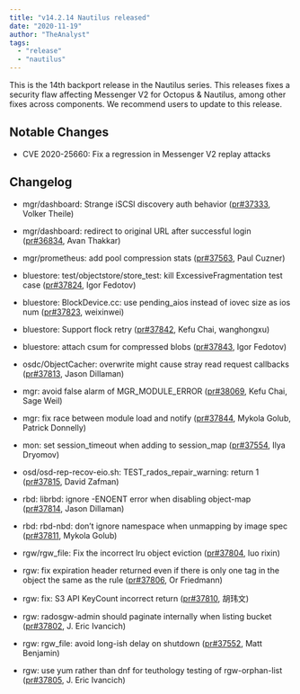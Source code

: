 ```yaml
---
title: "v14.2.14 Nautilus released"
date: "2020-11-19"
author: "TheAnalyst"
tags:
  - "release"
  - "nautilus"
---
```


This is the 14th backport release in the Nautilus series. This releases fixes a security flaw affecting Messenger V2 for Octopus & Nautilus, among other fixes across components. We recommend users to update to this release.

## Notable Changes

- CVE 2020-25660: Fix a regression in Messenger V2 replay attacks
    

## Changelog

- mgr/dashboard: Strange iSCSI discovery auth behavior ([pr#37333](https://github.com/ceph/ceph/pull/37333), Volker Theile)
    
- mgr/dashboard: redirect to original URL after successful login ([pr#36834](https://github.com/ceph/ceph/pull/36834), Avan Thakkar)
    
- mgr/prometheus: add pool compression stats ([pr#37563](https://github.com/ceph/ceph/pull/37563), Paul Cuzner)
    
- bluestore: test/objectstore/store\_test: kill ExcessiveFragmentation test case ([pr#37824](https://github.com/ceph/ceph/pull/37824), Igor Fedotov)
    
- bluestore: BlockDevice.cc: use pending\_aios instead of iovec size as ios num ([pr#37823](https://github.com/ceph/ceph/pull/37823), weixinwei)
    
- bluestore: Support flock retry ([pr#37842](https://github.com/ceph/ceph/pull/37842), Kefu Chai, wanghongxu)
    
- bluestore: attach csum for compressed blobs ([pr#37843](https://github.com/ceph/ceph/pull/37843), Igor Fedotov)
    
- osdc/ObjectCacher: overwrite might cause stray read request callbacks ([pr#37813](https://github.com/ceph/ceph/pull/37813), Jason Dillaman)
    
- mgr: avoid false alarm of MGR\_MODULE\_ERROR ([pr#38069](https://github.com/ceph/ceph/pull/38069), Kefu Chai, Sage Weil)
    
- mgr: fix race between module load and notify ([pr#37844](https://github.com/ceph/ceph/pull/37844), Mykola Golub, Patrick Donnelly)
    
- mon: set session\_timeout when adding to session\_map ([pr#37554](https://github.com/ceph/ceph/pull/37554), Ilya Dryomov)
    
- osd/osd-rep-recov-eio.sh: TEST\_rados\_repair\_warning: return 1 ([pr#37815](https://github.com/ceph/ceph/pull/37815), David Zafman)
    
- rbd: librbd: ignore -ENOENT error when disabling object-map ([pr#37814](https://github.com/ceph/ceph/pull/37814), Jason Dillaman)
    
- rbd: rbd-nbd: don’t ignore namespace when unmapping by image spec ([pr#37811](https://github.com/ceph/ceph/pull/37811), Mykola Golub)
    
- rgw/rgw\_file: Fix the incorrect lru object eviction ([pr#37804](https://github.com/ceph/ceph/pull/37804), luo rixin)
    
- rgw: fix expiration header returned even if there is only one tag in the object the same as the rule ([pr#37806](https://github.com/ceph/ceph/pull/37806), Or Friedmann)
    
- rgw: fix: S3 API KeyCount incorrect return ([pr#37810](https://github.com/ceph/ceph/pull/37810), 胡玮文)
    
- rgw: radosgw-admin should paginate internally when listing bucket ([pr#37802](https://github.com/ceph/ceph/pull/37802), J. Eric Ivancich)
    
- rgw: rgw\_file: avoid long-ish delay on shutdown ([pr#37552](https://github.com/ceph/ceph/pull/37552), Matt Benjamin)
    
- rgw: use yum rather than dnf for teuthology testing of rgw-orphan-list ([pr#37805](https://github.com/ceph/ceph/pull/37805), J. Eric Ivancich)
